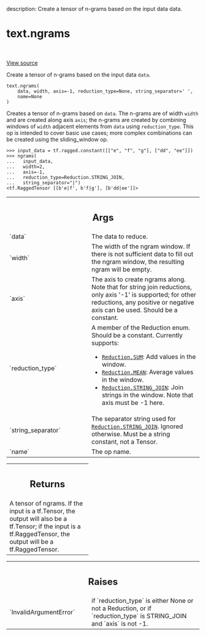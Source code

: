 description: Create a tensor of n-grams based on the input data data.

<div itemscope itemtype="http://developers.google.com/ReferenceObject">
<meta itemprop="name" content="text.ngrams" />
<meta itemprop="path" content="Stable" />
</div>

# text.ngrams

<!-- Insert buttons and diff -->

<table class="tfo-notebook-buttons tfo-api nocontent" align="left">

</table>

<a target="_blank" href="https://github.com/tensorflow/text/tree/master/tensorflow_text/python/ops/ngrams_op.py">View
source</a>

Create a tensor of n-grams based on the input data `data`.

<pre class="devsite-click-to-copy prettyprint lang-py tfo-signature-link">
<code>text.ngrams(
    data, width, axis=-1, reduction_type=None, string_separator=&#x27; &#x27;,
    name=None
)
</code></pre>

<!-- Placeholder for "Used in" -->

Creates a tensor of n-grams based on `data`. The n-grams are of width `width`
and are created along axis `axis`; the n-grams are created by combining
windows of `width` adjacent elements from `data` using `reduction_type`. This
op is intended to cover basic use cases; more complex combinations can be
created using the sliding_window op.

```
>>> input_data = tf.ragged.constant([["e", "f", "g"], ["dd", "ee"]])
>>> ngrams(
...   input_data,
...   width=2,
...   axis=-1,
...   reduction_type=Reduction.STRING_JOIN,
...   string_separator="|")
<tf.RaggedTensor [[b'e|f', b'f|g'], [b'dd|ee']]>
```

<!-- Tabular view -->
 <table class="responsive fixed orange">
<colgroup><col width="214px"><col></colgroup>
<tr><th colspan="2"><h2 class="add-link">Args</h2></th></tr>

<tr> <td> `data` </td> <td> The data to reduce. </td> </tr><tr> <td> `width`
</td> <td> The width of the ngram window. If there is not sufficient data to
fill out the ngram window, the resulting ngram will be empty. </td> </tr><tr>
<td> `axis` </td> <td> The axis to create ngrams along. Note that for string
join reductions, only axis '-1' is supported; for other reductions, any positive
or negative axis can be used. Should be a constant. </td> </tr><tr> <td>
`reduction_type` </td> <td> A member of the Reduction enum. Should be a
constant. Currently supports:

*   <a href="../text/Reduction.md#SUM"><code>Reduction.SUM</code></a>: Add
    values in the window.
*   <a href="../text/Reduction.md#MEAN"><code>Reduction.MEAN</code></a>: Average
    values in the window.
*   <a href="../text/Reduction.md#STRING_JOIN"><code>Reduction.STRING_JOIN</code></a>: Join strings in the window.
    Note that axis must be -1 here.
    </td>
    </tr><tr>
    <td>
    `string_separator`
    </td>
    <td>
    The separator string used for <a href="../text/Reduction.md#STRING_JOIN"><code>Reduction.STRING_JOIN</code></a>.
    Ignored otherwise. Must be a string constant, not a Tensor.
    </td>
    </tr><tr>
    <td>
    `name`
    </td>
    <td>
    The op name.
    </td>
    </tr>
    </table>

<!-- Tabular view -->

 <table class="responsive fixed orange">
<colgroup><col width="214px"><col></colgroup>
<tr><th colspan="2"><h2 class="add-link">Returns</h2></th></tr>
<tr class="alt">
<td colspan="2">
A tensor of ngrams. If the input is a tf.Tensor, the output will also
be a tf.Tensor; if the input is a tf.RaggedTensor, the output will be
a tf.RaggedTensor.
</td>
</tr>

</table>

<!-- Tabular view -->
 <table class="responsive fixed orange">
<colgroup><col width="214px"><col></colgroup>
<tr><th colspan="2"><h2 class="add-link">Raises</h2></th></tr>

<tr>
<td>
`InvalidArgumentError`
</td>
<td>
if `reduction_type` is either None or not a Reduction,
or if `reduction_type` is STRING_JOIN and `axis` is not -1.
</td>
</tr>
</table>
